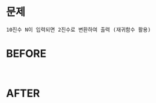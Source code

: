 # 문제

<pre>
10진수 N이 입력되면 2진수로 변환하여 출력 (재귀함수 활용)
</pre>

# BEFORE

<pre>

</pre>

# AFTER

<pre>

</pre>
